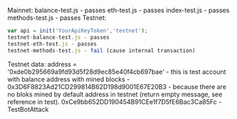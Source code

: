 Mainnet:
balance-test.js - passes
eth-test.js - passes
index-test.js - passes
methods-test.js - passes
Testnet:
```javascript
var api = init('YourApiKeyToken','testnet');
testnet-balance-test.js - passes
testnet-eth-test.js - passes
testnet-methods-test.js - fail (cause internal transaction)
```



Testnet data:
address = '0xde0b295669a9fd93d5f28d9ec85e40f4cb697bae' - this is test account with balance
address with mined blocks - 0x3D6F8823Ad21CD299814B62D198d9001E67E20B3 - because there
are no bloks mined by default address in testnet (return empty message, see reference in test).
0xCe9bb652DD190454B91CEe1f7D5fE6Bac3Ca85Fc - TestBotAttack
